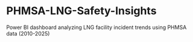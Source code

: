 # PHMSA-LNG-Safety-Insights
Power BI dashboard analyzing LNG facility incident trends using PHMSA data (2010-2025)
